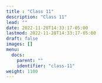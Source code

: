 ```yaml
---
title : "Class 11"
description: "Class 11"
lead: ""
date: 2022-11-28T14:33:17-05:00
lastmod: 2022-11-28T14:33:17-05:00
draft: false
images: []
menu:
  docs:
    parent: ""
    identifier: "class-11"
weight: 1100
---
```

